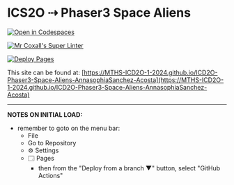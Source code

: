 # ICS2O ⇢ Phaser3 Space Aliens

[![Open in Codespaces](https://classroom.github.com/assets/launch-codespace-2972f46106e565e64193e422d61a12cf1da4916b45550586e14ef0a7c637dd04.svg)](https://classroom.github.com/open-in-codespaces?assignment_repo_id=19099215)

[![Mr Coxall's Super Linter](https://github.com/MTHS-ICD2O-1-2024/ICD2O-Phaser3-Space-Aliens-AnnasophiaSanchez-Acosta/workflows/Mr%20Coxall's%20Super%20Linter/badge.svg)](https://github.com/MTHS-ICD2O-1-2024/ICD2O-Phaser3-Space-Aliens-AnnasophiaSanchez-Acosta/actions)

[![Deploy Pages](https://github.com/MTHS-ICD2O-1-2024/ICD2O-Phaser3-Space-Aliens-AnnasophiaSanchez-Acosta/workflows/Deploy%20Pages/badge.svg)](https://github.com/MTHS-ICD2O-1-2024/ICD2O-Phaser3-Space-Aliens-AnnasophiaSanchez-Acosta/actions)

This site can be found at: [https://MTHS-ICD2O-1-2024.github.io/ICD2O-Phaser3-Space-Aliens-AnnasophiaSanchez-Acosta](https://MTHS-ICD2O-1-2024.github.io/ICD2O-Phaser3-Space-Aliens-AnnasophiaSanchez-Acosta)

---

**NOTES ON INITIAL LOAD:**
- remember to goto on the menu bar:
  - File
  - Go to Repository
  - ⚙ Settings
  - 🗔 Pages
    - then from the "Deploy from a branch ▼" button, select "GitHub Actions"
